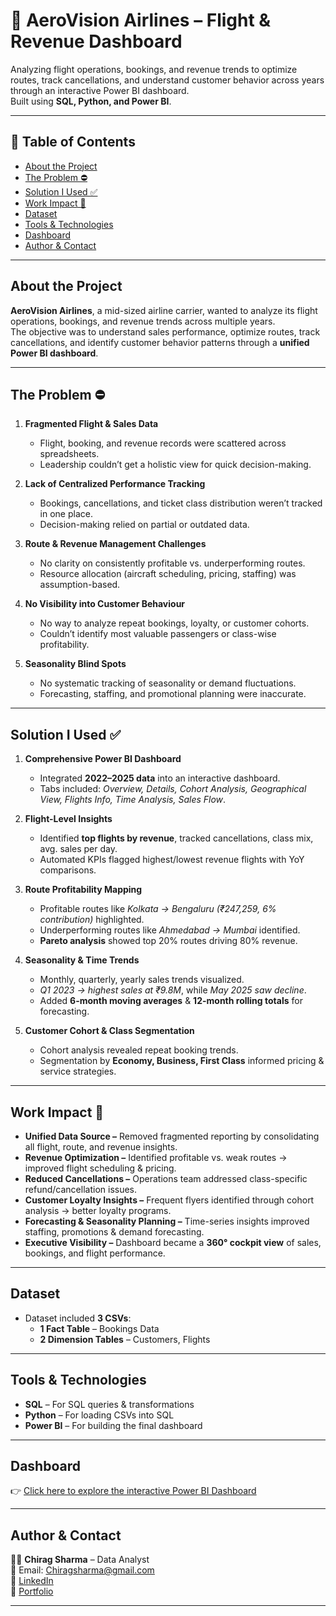 # 🛫 AeroVision Airlines – Flight & Revenue Dashboard
Analyzing flight operations, bookings, and revenue trends to optimize routes, track cancellations, and understand customer behavior across years through an interactive Power BI dashboard.  
Built using **SQL, Python, and Power BI**.

---

## 📌 Table of Contents
- [About the Project](#about-the-project)
- [The Problem ⛔](#the-problem-)
- [Solution I Used ✅](#solution-i-used-)
- [Work Impact 🚀](#work-impact-)
- [Dataset](#dataset)
- [Tools & Technologies](#tools--technologies)
- [Dashboard](#dashboard)
- [Author & Contact](#author--contact)

---

## About the Project
**AeroVision Airlines**, a mid-sized airline carrier, wanted to analyze its flight operations, bookings, and revenue trends across multiple years.  
The objective was to understand sales performance, optimize routes, track cancellations, and identify customer behavior patterns through a **unified Power BI dashboard**.

---

## The Problem ⛔
1. **Fragmented Flight & Sales Data**  
   - Flight, booking, and revenue records were scattered across spreadsheets.  
   - Leadership couldn’t get a holistic view for quick decision-making.  

2. **Lack of Centralized Performance Tracking**  
   - Bookings, cancellations, and ticket class distribution weren’t tracked in one place.  
   - Decision-making relied on partial or outdated data.  

3. **Route & Revenue Management Challenges**  
   - No clarity on consistently profitable vs. underperforming routes.  
   - Resource allocation (aircraft scheduling, pricing, staffing) was assumption-based.  

4. **No Visibility into Customer Behaviour**  
   - No way to analyze repeat bookings, loyalty, or customer cohorts.  
   - Couldn’t identify most valuable passengers or class-wise profitability.  

5. **Seasonality Blind Spots**  
   - No systematic tracking of seasonality or demand fluctuations.  
   - Forecasting, staffing, and promotional planning were inaccurate.  

---

## Solution I Used ✅
1. **Comprehensive Power BI Dashboard**  
   - Integrated **2022–2025 data** into an interactive dashboard.  
   - Tabs included: *Overview, Details, Cohort Analysis, Geographical View, Flights Info, Time Analysis, Sales Flow*.  

2. **Flight-Level Insights**  
   - Identified **top flights by revenue**, tracked cancellations, class mix, avg. sales per day.  
   - Automated KPIs flagged highest/lowest revenue flights with YoY comparisons.  

3. **Route Profitability Mapping**  
   - Profitable routes like *Kolkata → Bengaluru (₹247,259, 6% contribution)* highlighted.  
   - Underperforming routes like *Ahmedabad → Mumbai* identified.  
   - **Pareto analysis** showed top 20% routes driving 80% revenue.  

4. **Seasonality & Time Trends**  
   - Monthly, quarterly, yearly sales trends visualized.  
   - *Q1 2023 → highest sales at ₹9.8M*, while *May 2025 saw decline*.  
   - Added **6-month moving averages** & **12-month rolling totals** for forecasting.  

5. **Customer Cohort & Class Segmentation**  
   - Cohort analysis revealed repeat booking trends.  
   - Segmentation by **Economy, Business, First Class** informed pricing & service strategies.  

---

## Work Impact 🚀
- **Unified Data Source –** Removed fragmented reporting by consolidating all flight, route, and revenue insights.  
- **Revenue Optimization –** Identified profitable vs. weak routes → improved flight scheduling & pricing.  
- **Reduced Cancellations –** Operations team addressed class-specific refund/cancellation issues.  
- **Customer Loyalty Insights –** Frequent flyers identified through cohort analysis → better loyalty programs.  
- **Forecasting & Seasonality Planning –** Time-series insights improved staffing, promotions & demand forecasting.  
- **Executive Visibility –** Dashboard became a **360° cockpit view** of sales, bookings, and flight performance.  

---

## Dataset
- Dataset included **3 CSVs**:  
  - **1 Fact Table** – Bookings Data  
  - **2 Dimension Tables** – Customers, Flights  

---

## Tools & Technologies
- **SQL** – For SQL queries & transformations  
- **Python** – For loading CSVs into SQL  
- **Power BI** – For building the final dashboard  

---

## Dashboard
👉 [Click here to explore the interactive Power BI Dashboard](https://app.powerbi.com/view?r=eyJrIjoiOTk3YzlkZDEtZTU0OC00YWUxLWIyNjEtOGMxZGM3ZGY1YjFlIiwidCI6IjAyMWQ0Njk0LTAwOGUtNGUyMy04NTc3LTViMGM1NGIxNTc1NCJ9)  

  

---

## Author & Contact
👨‍💻 **Chirag Sharma** – Data Analyst  
📧 Email: Chiragsharma@gmail.com  
🔗 [LinkedIn](https://www.linkedin.com/in/chirag-sharma-cc1/)  
🔗 [Portfolio](https://www.linkedin.com/in/chirag-sharma-cc1/)  

---
